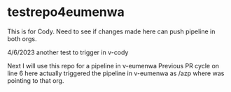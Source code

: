 # testrepo4eumenwa


This is for Cody. Need to see if changes made here can push pipeline in both orgs.

4/6/2023 another test to trigger in v-cody

Next I will use this repo for a pipeline in v-eumenwa
Previous PR cycle on line 6 here actually triggered the pipeline in v-eumenwa as  /azp where was pointing to that org. 
